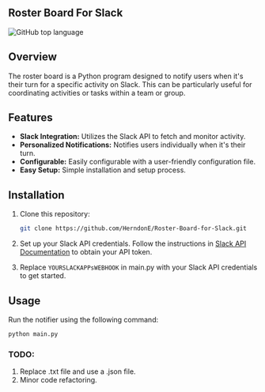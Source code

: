 ## Roster Board For Slack

![GitHub top language](https://img.shields.io/github/languages/top/herndone/Roster-Board-for-Slack)
## Overview

The roster board is a Python program designed to notify users when it's their turn for a specific activity on Slack. This can be particularly useful for coordinating activities or tasks within a team or group.

## Features

- **Slack Integration:** Utilizes the Slack API to fetch and monitor activity.
- **Personalized Notifications:** Notifies users individually when it's their turn.
- **Configurable:** Easily configurable with a user-friendly configuration file.
- **Easy Setup:** Simple installation and setup process.

## Installation

1. Clone this repository:

    ```bash
    git clone https://github.com/HerndonE/Roster-Board-for-Slack.git
    ```

2. Set up your Slack API credentials. Follow the instructions in [Slack API Documentation](https://api.slack.com/) to obtain your API token.

3. Replace <code>YOURSLACKAPPsWEBHOOK</code> in main.py with your Slack API credentials to get started.

## Usage

Run the notifier using the following command:

```bash
python main.py
```

### TODO:
1. Replace .txt file and use a .json file.
2. Minor code refactoring.